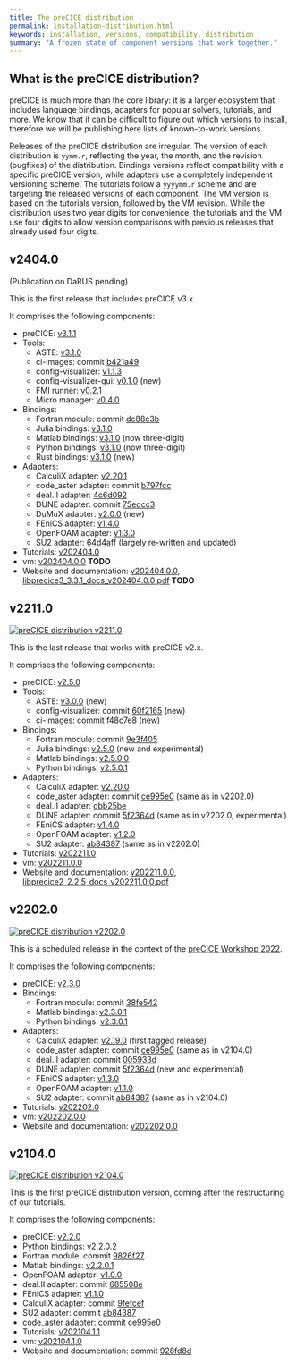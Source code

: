 ```yaml
---
title: The preCICE distribution
permalink: installation-distribution.html
keywords: installation, versions, compatibility, distribution
summary: "A frozen state of component versions that work together."
---
```


## What is the preCICE distribution?

preCICE is much more than the core library: it is a larger ecosystem that includes
language bindings, adapters for popular solvers, tutorials, and more. We know that it
can be difficult to figure out which versions to install, therefore we will be
publishing here lists of known-to-work versions.

Releases of the preCICE distribution are irregular. The version of each distribution is `yymm.r`, reflecting the year, the month, and the revision (bugfixes) of the distribution. Bindings versions reflect compatibility with a specific preCICE version, while adapters use a completely independent versioning scheme. The tutorials follow a `yyyymm.r` scheme and are targeting the released versions of each component. The VM version is based on the tutorials version, followed by the VM revision. While the distribution uses two year digits for convenience, the tutorials and the VM use four digits to allow version comparisons with previous releases that already used four digits.

## v2404.0

(Publication on DaRUS pending)

This is the first release that includes preCICE v3.x.

It comprises the following components:

- preCICE: [v3.1.1](https://github.com/precice/precice/releases/tag/v3.1.1)
- Tools:
  - ASTE: [v3.1.0](https://github.com/precice/aste/releases/tag/v3.1.0)
  - ci-images: commit [b421a49](https://github.com/precice/ci-images/tree/b421a49a1ae94cbe02d3d1b79e38febddf5b7499)
  - config-visualizer: [v1.1.3](https://github.com/precice/config-visualizer/releases/tag/v1.1.3)
  - config-visualizer-gui: [v0.1.0](https://github.com/precice/config-visualizer-gui/releases/tag/v0.1.0) (new)
  - FMI runner: [v0.2.1](https://github.com/precice/fmi-runner/releases/tag/v0.2.1)
  - Micro manager: [v0.4.0](https://github.com/precice/micro-manager/releases/tag/v0.4.0)
- Bindings:
  - Fortran module: commit [dc88c3b](https://github.com/precice/fortran-module/tree/dc88c3bc27feb26d518d73af884ebad15a7e7047)
  - Julia bindings: [v3.1.0](https://github.com/precice/PreCICE.jl/releases/tag/v3.1.0)
  - Matlab bindings: [v3.1.0](https://github.com/precice/matlab-bindings/releases/tag/v3.1.0) (now three-digit)
  - Python bindings: [v3.1.0](https://github.com/precice/python-bindings/releases/tag/v3.1.0) (now three-digit)
  - Rust bindings: [v3.1.0](https://github.com/precice/rust-bindings/releases/tag/v3.1.0) (new)
- Adapters:
  - CalculiX adapter: [v2.20.1](https://github.com/precice/calculix-adapter/releases/tag/v2.20.1)
  - code_aster adapter: commit [b797fcc](https://github.com/precice/code_aster-adapter/tree/b797fccae996870ee9157b39e45f03d218f98452)
  - deal.II adapter: [4c6d092](https://github.com/precice/dealii-adapter/tree/4c6d092c60c750478b08cfac25da1ff174c2d6f5)
  - DUNE adapter: commit [75edcc3](https://github.com/precice/dune-adapter/tree/75edcc303510237505ed52eeab63bb746cbd3b44)
  - DuMuX adapter: [v2.0.0](https://github.com/precice/dumux-adapter/releases/tag/v2.0.0) (new)
  - FEniCS adapter: [v1.4.0](https://github.com/precice/fenics-adapter/releases/tag/v1.4.0)
  - OpenFOAM adapter: [v1.3.0](https://github.com/precice/openfoam-adapter/releases/tag/v1.3.0)
  - SU2 adapter: [64d4aff](https://github.com/precice/su2-adapter/tree/64d4aff0e9df6a8e0b5741cb1977bb14b231b9ec) (largely re-written and updated)
- Tutorials: [v202404.0](https://github.com/precice/tutorials/releases/tag/v202404.0)
- vm: [v202404.0.0](https://github.com/precice/vm/releases/tag/v202404.0.0) **TODO**
- Website and documentation: [v202404.0.0](https://github.com/precice/precice.github.io/releases/tag/v202404.0.0), [libprecice3_3.3.1_docs_v202404.0.0.pdf](https://github.com/precice/precice.github.io/releases/download/v202404.0.0/libprecice3_3.3.1_docs_v202404.0.0.pdf) **TODO**

## v2211.0

[![preCICE distribution v2211.0](https://img.shields.io/badge/doi-10.18419%2Fdarus--3576-d45815.svg)](https://doi.org/10.18419/darus-3576)

This is the last release that works with preCICE v2.x.

It comprises the following components:

- preCICE: [v2.5.0](https://github.com/precice/precice/releases/tag/v2.5.0)
- Tools:
  - ASTE: [v3.0.0](https://github.com/precice/aste/releases/tag/v3.0.0) (new)
  - config-visualizer: commit [60f2165](https://github.com/precice/config-visualizer/tree/60f2165f25352c8261f370dc4ceb64a8b422d4ec) (new)
  - ci-images: commit [f48c7e8](https://github.com/precice/ci-images/tree/f48c7e87fa1a8093e0f046c04d890bdf5dc3b77d) (new)
- Bindings:
  - Fortran module: commit [9e3f405](https://github.com/precice/fortran-module/tree/9e3f40569a4ac0538aea7abb8e0f453141c700cd)
  - Julia bindings: [v2.5.0](https://github.com/precice/PreCICE.jl/releases/tag/v2.5.0) (new and experimental)
  - Matlab bindings: [v2.5.0.0](https://github.com/precice/matlab-bindings/releases/tag/v2.5.0.0)
  - Python bindings: [v2.5.0.1](https://github.com/precice/python-bindings/releases/tag/v2.5.0.1)
- Adapters:
  - CalculiX adapter: [v2.20.0](https://github.com/precice/calculix-adapter/releases/tag/v2.20.0)
  - code_aster adapter: commit [ce995e0](https://github.com/precice/code_aster-adapter/tree/ce995e0c41b26fe891ce04fd47fd52cbeff854e9) (same as in v2202.0)
  - deal.II adapter: [dbb25be](https://github.com/precice/dealii-adapter/tree/dbb25bea51531b7e4e0c9b5e4def3a7fadf8367c)
  - DUNE adapter: commit [5f2364d](https://github.com/precice/dune-adapter/tree/5f2364d57b517698914cb1d5f9979efe692d9254) (same as in v2202.0, experimental)
  - FEniCS adapter: [v1.4.0](https://github.com/precice/fenics-adapter/releases/tag/v1.4.0)
  - OpenFOAM adapter: [v1.2.0](https://github.com/precice/openfoam-adapter/releases/tag/v1.2.0)
  - SU2 adapter: [ab84387](https://github.com/precice/su2-adapter/tree/ab843878c1d43302a4f0c66e25dcb364b7787478) (same as in v2202.0)
- Tutorials: [v202211.0](https://github.com/precice/tutorials/releases/tag/v202211.0)
- vm: [v202211.0.0](https://github.com/precice/vm/releases/tag/v202211.0.0)
- Website and documentation: [v202211.0.0](https://github.com/precice/precice.github.io/releases/tag/v202211.0.0), [libprecice2_2.2.5_docs_v202211.0.0.pdf](https://github.com/precice/precice.github.io/releases/download/v202211.0.0/libprecice2_2.2.5_docs_v202211.0.0.pdf)

## v2202.0

[![preCICE distribution v2202.0](https://img.shields.io/badge/doi-10.18419%2Fdarus--2613-d45815.svg)](https://doi.org/10.18419/darus-2613)

This is a scheduled release in the context of the [preCICE Workshop 2022](precice-workshop-2022.html).

It comprises the following components:

- preCICE: [v2.3.0](https://github.com/precice/precice/releases/tag/v2.3.0)
- Bindings:
  - Fortran module: commit [38fe542](https://github.com/precice/fortran-module/tree/38fe54233754fde53ceeddb19d4ae4cb1828d0a9)
  - Matlab bindings: [v2.3.0.1](https://github.com/precice/matlab-bindings/releases/tag/v2.3.0.1)
  - Python bindings: [v2.3.0.1](https://github.com/precice/python-bindings/releases/tag/v2.3.0.1)
- Adapters:
  - CalculiX adapter: [v2.19.0](https://github.com/precice/calculix-adapter/releases/tag/v2.19.0) (first tagged release)
  - code_aster adapter: commit [ce995e0](https://github.com/precice/code_aster-adapter/tree/ce995e0c41b26fe891ce04fd47fd52cbeff854e9) (same as in v2104.0)
  - deal.II adapter: commit [005933d](https://github.com/precice/dealii-adapter/tree/005933d6b45f885a64aee7ce597a3d7d81d54aff)
  - DUNE adapter: commit [5f2364d](https://github.com/precice/dune-adapter/tree/5f2364d57b517698914cb1d5f9979efe692d9254) (new and experimental)
  - FEniCS adapter: [v1.3.0](https://github.com/precice/fenics-adapter/releases/tag/v1.3.0)
  - OpenFOAM adapter: [v1.1.0](https://github.com/precice/openfoam-adapter/releases/tag/v1.1.0)
  - SU2 adapter: commit [ab84387](https://github.com/precice/su2-adapter/tree/ab843878c1d43302a4f0c66e25dcb364b7787478) (same as in v2104.0)
- Tutorials: [v202202.0](https://github.com/precice/tutorials/releases/tag/v202202.0)
- vm: [v202202.0.0](https://github.com/precice/vm/releases/tag/v202202.0.0)
- Website and documentation: [v202202.0.0](https://github.com/precice/precice.github.io/releases/tag/v202202.0.0)

## v2104.0

[![preCICE distribution v2104.0](https://img.shields.io/badge/doi-10.18419%2Fdarus--2125-d45815.svg)](https://doi.org/10.18419/darus-2125)

This is the first preCICE distribution version, coming after the restructuring of our tutorials.

It comprises the following components:

- preCICE: [v2.2.0](https://github.com/precice/precice/releases/tag/v2.2.0)
- Python bindings: [v2.2.0.2](https://github.com/precice/python-bindings/releases/tag/v2.2.0.2)
- Fortran module: commit [9826f27](https://github.com/precice/fortran-module/tree/9826f277e3302cc1aef50741530538bd9d8d23c7)
- Matlab bindings: [v2.2.0.1](https://github.com/precice/matlab-bindings/releases/tag/v2.2.0.1)
- OpenFOAM adapter: [v1.0.0](https://github.com/precice/openfoam-adapter/releases/tag/v1.0.0)
- deal.II adapter: commit [685508e](https://github.com/precice/dealii-adapter/tree/685508e8c3391f29b74d7851c15318faa226fa1c)
- FEniCS adapter: [v1.1.0](https://github.com/precice/fenics-adapter/releases/tag/v1.1.0)
- CalculiX adapter: commit [9fefcef](https://github.com/precice/calculix-adapter/tree/9fefcef8ade330280cb300c25c78df6827b44684)
- SU2 adapter: commit [ab84387](https://github.com/precice/su2-adapter/tree/ab843878c1d43302a4f0c66e25dcb364b7787478)
- code_aster adapter: commit [ce995e0](https://github.com/precice/code_aster-adapter/tree/ce995e0c41b26fe891ce04fd47fd52cbeff854e9)
- Tutorials: [v202104.1.1](https://github.com/precice/tutorials/releases/tag/v202104.1.1)
- vm: [v202104.1.0](https://github.com/precice/vm/releases/tag/v202104.1.0)
- Website and documentation: commit [928fd8d](https://github.com/precice/precice.github.io/tree/928fd8d2b701a3d6252af9407655005652daa066)

